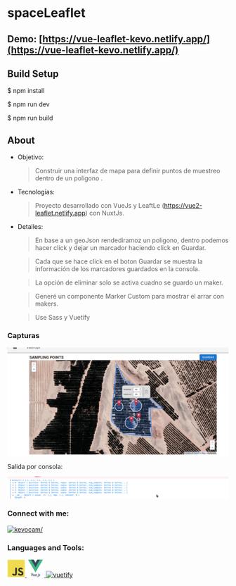 # spaceLeaflet

## Demo: [https://vue-leaflet-kevo.netlify.app/](https://vue-leaflet-kevo.netlify.app/)

## Build Setup

$ npm install

$ npm run dev

$ npm run build

## About

- Objetivo: 
    >Construir una interfaz de mapa para definir puntos de muestreo dentro de un polígono .

- Tecnologías:
    > Proyecto desarrollado con VueJs y LeaftLe (https://vue2-leaflet.netlify.app) con NuxtJs.

- Detalles: 
    > En base a un geoJson rendediramoz un poligono, dentro podemos hacer click y dejar un marcador haciendo click en Guardar.

    > Cada que se hace click en el boton Guardar se muestra la información de los marcadores guardados en la consola.

    > La opción de eliminar solo se activa cuadno se guardo un maker.

    > Generé un componente Marker Custom para mostrar el arrar con makers.

    > Use Sass y Vuetify

 ### Capturas
 
<img align="center" src="./assets/screen2.png" alt="screen1/"  />
<br>
<p>Salida por consola:</p>
<img align="center" src="./assets/screen1.png" alt="screen1/"  />


<h3 align="left">Connect with me:</h3>
<p align="left">
<a href="https://linkedin.com/in/kevocam/" target="blank"><img align="center" src="https://raw.githubusercontent.com/rahuldkjain/github-profile-readme-generator/master/src/images/icons/Social/linked-in-alt.svg" alt="kevocam/" height="30" width="40" /></a>
</p>

<h3 align="left">Languages and Tools:</h3>
<p align="left"> <a href="https://developer.mozilla.org/en-US/docs/Web/JavaScript" target="_blank"> <img src="https://raw.githubusercontent.com/devicons/devicon/master/icons/javascript/javascript-original.svg" alt="javascript" width="40" height="40"/> </a> <a href="https://vuejs.org/" target="_blank"> <img src="https://raw.githubusercontent.com/devicons/devicon/master/icons/vuejs/vuejs-original-wordmark.svg" alt="vuejs" width="40" height="40"/> </a> <a href="https://vuetifyjs.com/en/" target="_blank"> <img src="https://bestofjs.org/logos/vuetify.svg" alt="vuetify" width="40" height="40"/> </a> </p>